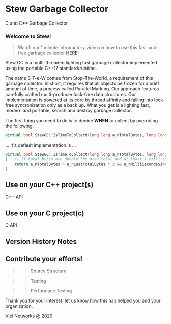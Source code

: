 # Stew Garbage Collector
C and C++ Garbage Collector


### Welcome to Stew!

> Watch our 1 minute introductory video on how to use this fast-and-free garbage collector [HERE!](http://www.yahoo.com) 

Stew GC is a multi-threaded lighting fast garbage collector implemented using the portable C++17 standard/runtime.

The name S-T-e-W comes from Stop-The-World, a requirement of this garbage collector. In short, it requires that all objects be frozen for a brief amount of time, a process called Parallel Marking. Our approach features carefully crafted multi-producer lock-free data structures. Our implementation is powered at its core by thread affinity and falling into lock-free syncronization only as a back up. What you get is a lighting fast, modern and portable, search and destroy garbage collector.

The first thing you need to do is to decide **WHEN** to collect by overriding the following:

```c++
virtual bool StewGC::IsTimeToCollect(long long a_nTotalBytes, long long a_nLastTotalBytes, long long a_nMilliSecondsSinceLastCollection)
```

... it's default implementation is ...

```c++
virtual bool StewGC::IsTimeToCollect(long long a_nTotalBytes, long long a_nLastTotalBytes, long long a_nMilliSecondsSinceLastCollection)
{   // If total bytes are double the prev total and at least 1 milli-second has passed --> collect
    return a_nTotalBytes > a_nLastTotalBytes * 2 && a_nMilliSecondsSinceLastCollection >= 1;
}
```

Use on your C++ project(s)
--------------------------

C++ API

Use on your C project(c)
------------------------

C API

Version History Notes
---------------------

Contribute your efforts!
------------------------

>> Source Structure

>> Testing

>> Performace Testing

Thank you for your interest, let us know how this has helped you and your organization.

Viel Networks @ 2020
